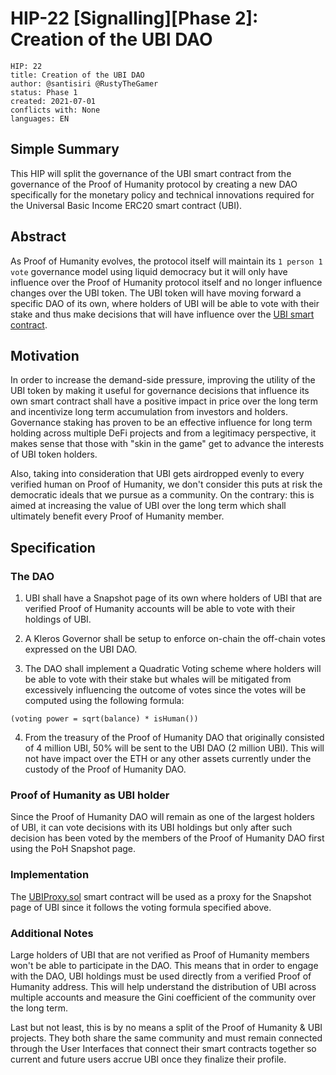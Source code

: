 # HIP-22 [Signalling][Phase 2]: Creation of the UBI DAO
```
HIP: 22
title: Creation of the UBI DAO
author: @santisiri @RustyTheGamer
status: Phase 1
created: 2021-07-01
conflicts with: None
languages: EN
```

## Simple Summary

This HIP will split the governance of the UBI smart contract from the governance of the Proof of Humanity protocol by creating a new DAO specifically for the monetary policy and technical innovations required for the Universal Basic Income ERC20 smart contract (UBI). 

## Abstract

As Proof of Humanity evolves, the protocol itself will maintain its `1 person 1 vote` governance model using liquid democracy but it will only have influence over the Proof of Humanity protocol itself and no longer influence changes over the UBI token. The UBI token will have moving forward a specific DAO of its own, where holders of UBI will be able to vote with their stake and thus make decisions that will have influence over the [UBI smart contract](https://etherscan.io/token/0xdd1ad9a21ce722c151a836373babe42c868ce9a4).

## Motivation

In order to increase the demand-side pressure, improving the utility of the UBI token by making it useful for governance decisions that influence its own smart contract shall have a positive impact in price over the long term and incentivize long term accumulation from investors and holders. Governance staking has proven to be an effective influence for long term holding across multiple DeFi projects and from a legitimacy perspective, it makes sense that those with "skin in the game" get to advance the interests of UBI token holders.

Also, taking into consideration that UBI gets airdropped evenly to every verified human on Proof of Humanity, we don't consider this puts at risk the democratic ideals that we pursue as a community. On the contrary: this is aimed at increasing the value of UBI over the long term which shall ultimately benefit every Proof of Humanity member.

## Specification

###  The DAO

1. UBI shall have a Snapshot page of its own where holders of UBI that are verified Proof of Humanity accounts will be able to vote with their holdings of UBI.  

2. A Kleros Governor shall be setup to enforce on-chain the off-chain votes expressed on the UBI DAO.

3. The DAO shall implement a Quadratic Voting scheme where holders will be able to vote with their stake but whales will be mitigated from excessively influencing the outcome of votes since the votes will be computed using the following formula: 
```
(voting power = sqrt(balance) * isHuman())
```

4. From the treasury of the Proof of Humanity DAO that originally consisted of 4 million UBI, 50% will be sent to the UBI DAO (2 million UBI). This will not have impact over the ETH or any other assets currently under the custody of the Proof of Humanity DAO.

###  Proof of Humanity as UBI holder

Since the Proof of Humanity DAO will remain as one of the largest holders of UBI, it can vote decisions with its UBI holdings but only after such decision has been voted by the members of the Proof of Humanity DAO first using the PoH Snapshot page. 

### Implementation

The [UBIProxy.sol](https://github.com/DemocracyEarth/ubi/blob/master/contracts/UBIProxy.sol) smart contract will be used as a proxy for the Snapshot page of UBI since it follows the voting formula specified above.

### Additional Notes

Large holders of UBI that are not verified as Proof of Humanity members won't be able to participate in the DAO. This means that in order to engage with the DAO, UBI holdings must be used directly from a verified Proof of Humanity address. This will help understand the distribution of UBI across multiple accounts and measure the Gini coefficient of the community over the long term. 

Last but not least, this is by no means a split of the Proof of Humanity & UBI projects. They both share the same community and must remain connected through the User Interfaces that connect their smart contracts together so current and future users accrue UBI once they finalize their profile. 
